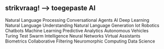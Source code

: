 
## strikvraag! --> toegepaste AI

<section tagcloud>
    Natural Language Processing
	Conversational Agents
	AI
	Deep Learning
	Natural Language Understanding
	Natural Language Generation
	Iot
	Robotics
	Chatbots
	Machine Learning
	Predictive Analytics
	Autonomous Vehicles
	Turing Test
	Swarm Intelligence
	Neural Networks
	Virtual Assistants
	Biometrics
	Collaborative Filtering
	Neuromorphic Computing
	Data Science
 </section>